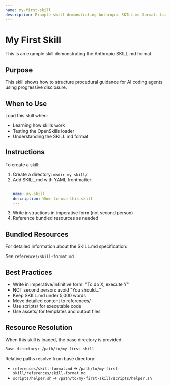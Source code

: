 ```yaml
---
name: my-first-skill
description: Example skill demonstrating Anthropic SKILL.md format. Load when learning to create skills or testing the OpenSkills loader.
---
```


# My First Skill

This is an example skill demonstrating the Anthropic SKILL.md format.

## Purpose

This skill shows how to structure procedural guidance for AI coding agents using progressive disclosure.

## When to Use

Load this skill when:
- Learning how skills work
- Testing the OpenSkills loader
- Understanding the SKILL.md format

## Instructions

To create a skill:

1. Create a directory: `mkdir my-skill/`
2. Add SKILL.md with YAML frontmatter:
   ```yaml
   ---
   name: my-skill
   description: When to use this skill
   ---
   ```
3. Write instructions in imperative form (not second person)
4. Reference bundled resources as needed

## Bundled Resources

For detailed information about the SKILL.md specification:

See `references/skill-format.md`

## Best Practices

- Write in imperative/infinitive form: "To do X, execute Y"
- NOT second person: avoid "You should..."
- Keep SKILL.md under 5,000 words
- Move detailed content to references/
- Use scripts/ for executable code
- Use assets/ for templates and output files

## Resource Resolution

When this skill is loaded, the base directory is provided:

```
Base directory: /path/to/my-first-skill
```

Relative paths resolve from base directory:
- `references/skill-format.md` → `/path/to/my-first-skill/references/skill-format.md`
- `scripts/helper.sh` → `/path/to/my-first-skill/scripts/helper.sh`
